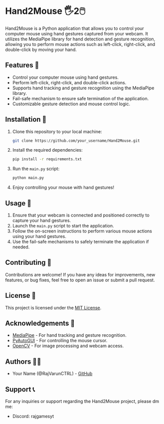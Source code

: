# Hand2Mouse 🖐2🖱️

Hand2Mouse is a Python application that allows you to control your computer mouse using hand gestures captured from your webcam. It utilizes the MediaPipe library for hand detection and gesture recognition, allowing you to perform mouse actions such as left-click, right-click, and double-click by moving your hand.

## Features 🌟

- Control your computer mouse using hand gestures.
- Perform left-click, right-click, and double-click actions.
- Supports hand tracking and gesture recognition using the MediaPipe library.
- Fail-safe mechanism to ensure safe termination of the application.
- Customizable gesture detection and mouse control logic.

## Installation 🚀

1. Clone this repository to your local machine:

    ```bash
    git clone https://github.com/your_username/Hand2Mouse.git
    ```

2. Install the required dependencies:

    ```bash
    pip install -r requirements.txt
    ```

3. Run the `main.py` script:

    ```bash
    python main.py
    ```

4. Enjoy controlling your mouse with hand gestures!

## Usage 🤖

1. Ensure that your webcam is connected and positioned correctly to capture your hand gestures.
2. Launch the `main.py` script to start the application.
3. Follow the on-screen instructions to perform various mouse actions using your hand gestures.
4. Use the fail-safe mechanisms to safely terminate the application if needed.

## Contributing 🤝

Contributions are welcome! If you have any ideas for improvements, new features, or bug fixes, feel free to open an issue or submit a pull request.

## License 📝

This project is licensed under the [MIT License](LICENSE).

## Acknowledgements 🙏

- [MediaPipe](https://google.github.io/mediapipe/) - For hand tracking and gesture recognition.
- [PyAutoGUI](https://pyautogui.readthedocs.io/) - For controlling the mouse cursor.
- [OpenCV](https://opencv.org/) - For image processing and webcam access.

## Authors 👨‍💻

- Your Name (@RajVarunCTRL) - [GitHub](https://github.com/RajVarunCTRL)

## Support 📞

For any inquiries or support regarding the Hand2Mouse project, please dm me:
- Discord: rajgamesyt
